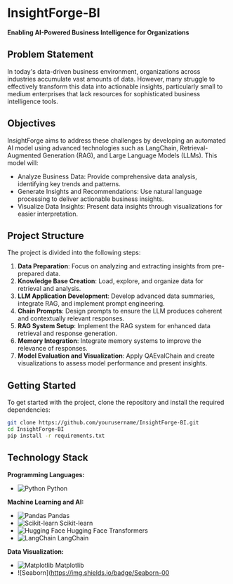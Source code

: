# InsightForge-BI

**Enabling AI-Powered Business Intelligence for Organizations**

## Problem Statement
In today's data-driven business environment, organizations across industries accumulate vast amounts of data. However, many struggle to effectively transform this data into actionable insights, particularly small to medium enterprises that lack resources for sophisticated business intelligence tools.

## Objectives
InsightForge aims to address these challenges by developing an automated AI model using advanced technologies such as LangChain, Retrieval-Augmented Generation (RAG), and Large Language Models (LLMs). This model will:
- Analyze Business Data: Provide comprehensive data analysis, identifying key trends and patterns.
- Generate Insights and Recommendations: Use natural language processing to deliver actionable business insights.
- Visualize Data Insights: Present data insights through visualizations for easier interpretation.

## Project Structure
The project is divided into the following steps:

1. **Data Preparation**: Focus on analyzing and extracting insights from pre-prepared data.
2. **Knowledge Base Creation**: Load, explore, and organize data for retrieval and analysis.
3. **LLM Application Development**: Develop advanced data summaries, integrate RAG, and implement prompt engineering.
4. **Chain Prompts**: Design prompts to ensure the LLM produces coherent and contextually relevant responses.
5. **RAG System Setup**: Implement the RAG system for enhanced data retrieval and response generation.
6. **Memory Integration**: Integrate memory systems to improve the relevance of responses.
7. **Model Evaluation and Visualization**: Apply QAEvalChain and create visualizations to assess model performance and present insights.

## Getting Started
To get started with the project, clone the repository and install the required dependencies:

```bash
git clone https://github.com/yourusername/InsightForge-BI.git
cd InsightForge-BI
pip install -r requirements.txt
```

## Technology Stack

**Programming Languages:**
- ![Python](https://img.shields.io/badge/Python-3776AB?style=flat&logo=python&logoColor=white) Python

**Machine Learning and AI:**
- ![Pandas](https://img.shields.io/badge/Pandas-150458?style=flat&logo=pandas&logoColor=white) Pandas
- ![Scikit-learn](https://img.shields.io/badge/Scikit--learn-F7931E?style=flat&logo=scikit-learn&logoColor=white) Scikit-learn
- ![Hugging Face](https://img.shields.io/badge/Hugging_Face-FFDA44?style=flat&logo=huggingface&logoColor=black) Hugging Face Transformers
- ![LangChain](https://img.shields.io/badge/LangChain-000000?style=flat&logo=chain&logoColor=white) LangChain

**Data Visualization:**
- ![Matplotlib](https://img.shields.io/badge/Matplotlib-ffffff?style=flat&logo=matplotlib&logoColor=black) Matplotlib
- ![Seaborn](https://img.shields.io/badge/Seaborn-00

